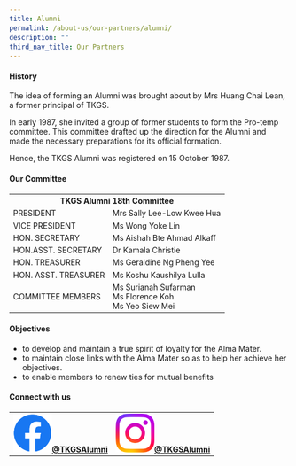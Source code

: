 ```yaml
---
title: Alumni
permalink: /about-us/our-partners/alumni/
description: ""
third_nav_title: Our Partners
---
```

<h4><strong>History</strong></h4>
<p>The idea of forming an Alumni was brought about by Mrs Huang Chai Lean, a former principal of TKGS.</p>
<p>In early 1987, she invited a group of former students to form the Pro-temp committee. This committee drafted up the direction for the Alumni and made the necessary preparations for its official formation.</p>
<p>Hence, the TKGS Alumni was registered on 15 October 1987.</p>
<h4><strong>Our Committee</strong></h4>
<table>
<tbody>
<tr>
<th style="text-align: center;" colspan="2">TKGS Alumni 18th Committee</th>
</tr>
<tr>
<td>PRESIDENT</td>
<td>Mrs Sally Lee-Low Kwee Hua</td>
</tr>
<tr>
<td>VICE PRESIDENT</td>
<td>Ms Wong Yoke Lin</td>
</tr>
<tr>
<td>HON. SECRETARY</td>
<td>Ms Aishah Bte Ahmad Alkaff</td>
</tr>
<tr>
<td>HON.ASST. SECRETARY</td>
<td>Dr Kamala Christie</td>
</tr>
<tr>
<td>HON. TREASURER</td>
<td>Ms Geraldine Ng Pheng Yee</td>
</tr>
<tr>
<td>HON. ASST. TREASURER</td>
<td>Ms Koshu Kaushilya Lulla</td>
</tr>
<tr>
<td>COMMITTEE MEMBERS</td>
<td>
<div>Ms Surianah Sufarman</div>
<div>Ms Florence Koh</div>
<div>Ms Yeo Siew Mei</div>
</td>
</tr>
</tbody>
</table>
<h4><strong>Objectives</strong></h4>
<ul>
<li>to develop and maintain a true spirit of loyalty for the Alma Mater.</li>
<li>to maintain close links with the Alma Mater so as to help her achieve her objectives.</li>
<li>to enable members to renew ties for mutual benefits</li>
</ul>
<h4><strong>Connect with us</strong></h4>
<table>
	<tbody>
		<tr>
			<td style="text-align: center"><b><a href="https://www.facebook.com/profile.php?id=100057374841835"><img style="width: 70px;" src="/images/Standard/FB_icon.png">@TKGSAlumni</a></b>
			</td>
			<td style="text-align: center"><b>
		<a href="https://www.instagram.com/tkgs.alumni/?igshid=YmMyMTA2M2Y%3D"><img style="width: 70px;" src="/images/Standard/IG_icon.png">@TKGSAlumni</a></b>
			</td>
		</tr>
	</tbody>
	</table>